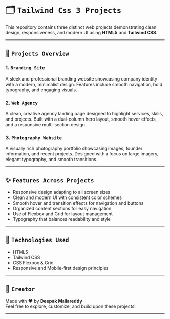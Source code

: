 # 🗂️ `Tailwind Css 3 Projects`

This repository contains three distinct web projects demonstrating clean design, responsiveness, and modern UI using **HTML5** and **Tailwind CSS**.

---

## 📌 `Projects Overview`

### 1. `Branding Site  `
A sleek and professional branding website showcasing company identity with a modern, minimalist design. Features include smooth navigation, bold typography, and engaging visuals.

### 2. `Web Agency  `
A clean, creative agency landing page designed to highlight services, skills, and projects. Built with a dual-column hero layout, smooth hover effects, and a responsive multi-section design.

### 3. `Photography Website  `
A visually rich photography portfolio showcasing images, founder information, and recent projects. Designed with a focus on large imagery, elegant typography, and smooth transitions.

---

## ✨ `Features Across Projects`

- Responsive design adapting to all screen sizes  
- Clean and modern UI with consistent color schemes  
- Smooth hover and transition effects for navigation and buttons  
- Organized content sections for easy navigation  
- Use of Flexbox and Grid for layout management  
- Typography that balances readability and style  

---

## 🧱 `Technologies Used`

- HTML5  
- Tailwind CSS  
- CSS Flexbox & Grid  
- Responsive and Mobile-first design principles  

---

## 🙌 `Creator`

Made with ❤️ by **Deepak Mallareddy**  
Feel free to explore, customize, and build upon these projects!

---
